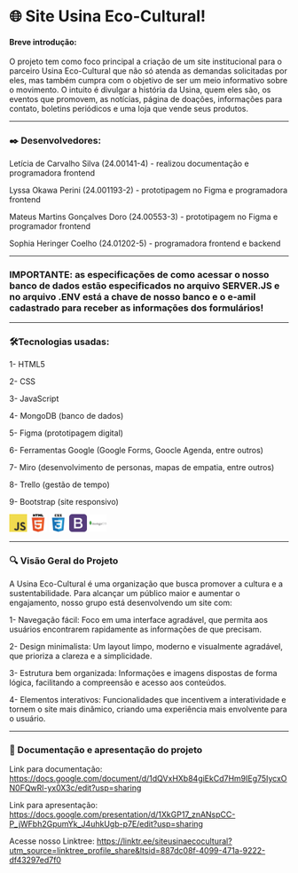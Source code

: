 # 🌐 Site Usina Eco-Cultural!

#### Breve introdução:
O projeto tem como foco principal a criação de um site institucional para o parceiro Usina Eco-Cultural que não só atenda as demandas solicitadas por eles, mas também cumpra com o objetivo de ser um meio informativo sobre o movimento. O intuito é divulgar a história da Usina, quem eles são, os eventos que promovem, as notícias, página de doações, informações para contato, boletins periódicos e uma loja que vende seus produtos.

---

### ✒️ Desenvolvedores:

Letícia de Carvalho Silva (24.00141-4) - realizou documentação e programadora frontend

Lyssa Okawa Perini (24.001193-2) - prototipagem no Figma e programadora frontend

Mateus Martins Gonçalves Doro (24.00553-3) - prototipagem no Figma e programador frontend

Sophia Heringer Coelho (24.01202-5) - programadora frontend e backend

---
### IMPORTANTE: as especificações de como acessar o nosso banco de dados estão especificados no arquivo SERVER.JS e no arquivo .ENV está a chave de nosso banco e o e-amil cadastrado para receber as informações dos formulários!

---
### 🛠️Tecnologias usadas:
1- HTML5

2- CSS

3- JavaScript

4- MongoDB (banco de dados)

5- Figma (prototipagem digital)

6- Ferramentas Google (Google Forms, Goocle Agenda, entre outros)

7- Miro (desenvolvimento de personas, mapas de empatia, entre outros)

8- Trello (gestão de tempo)

9- Bootstrap (site responsivo)

<code><img height="32" src="https://raw.githubusercontent.com/github/explore/80688e429a7d4ef2fca1e82350fe8e3517d3494d/topics/javascript/javascript.png" alt="Javascript"/></code>
<code><img height="32" src="https://raw.githubusercontent.com/github/explore/80688e429a7d4ef2fca1e82350fe8e3517d3494d/topics/html/html.png" alt="HTML5"/></code>
<code><img height="32" src="https://raw.githubusercontent.com/github/explore/80688e429a7d4ef2fca1e82350fe8e3517d3494d/topics/css/css.png" alt="CSS"/></code>
<code><img height="32" src="https://raw.githubusercontent.com/github/explore/80688e429a7d4ef2fca1e82350fe8e3517d3494d/topics/bootstrap/bootstrap.png" alt="Bootstrap"/></code>
<code><img height="32" src="https://raw.githubusercontent.com/github/explore/80688e429a7d4ef2fca1e82350fe8e3517d3494d/topics/mongodb/mongodb.png" alt="MongoDB"/></code>

---
### 🔍 Visão Geral do Projeto

A Usina Eco-Cultural é uma organização que busca promover a cultura e a sustentabilidade. Para alcançar um público maior e aumentar o engajamento, nosso grupo está desenvolvendo um site com:

  1- Navegação fácil: Foco em uma interface agradável, que permita aos usuários encontrarem rapidamente as informações de que precisam.
  
  2- Design minimalista: Um layout limpo, moderno e visualmente agradável, que prioriza a clareza e a simplicidade.
  
  3- Estrutura bem organizada: Informações e imagens dispostas de forma lógica, facilitando a compreensão e acesso aos conteúdos.
  
  4- Elementos interativos: Funcionalidades que incentivem a interatividade e tornem o site mais dinâmico, criando uma experiência mais envolvente para o usuário.
  
--- 
### 📄 Documentação e apresentação do projeto

Link para documentação: https://docs.google.com/document/d/1dQVxHXb84giEkCd7Hm9IEg75IycxON0FQwRl-yx0X3c/edit?usp=sharing

Link para apresentação: https://docs.google.com/presentation/d/1XkGP17_znANspCC-P_jWFbh2GpumYk_J4uhkUgb-p7E/edit?usp=sharing

Acesse nosso Linktree: https://linktr.ee/siteusinaecocultural?utm_source=linktree_profile_share&ltsid=887dc08f-4099-471a-9222-df43297ed7f0


